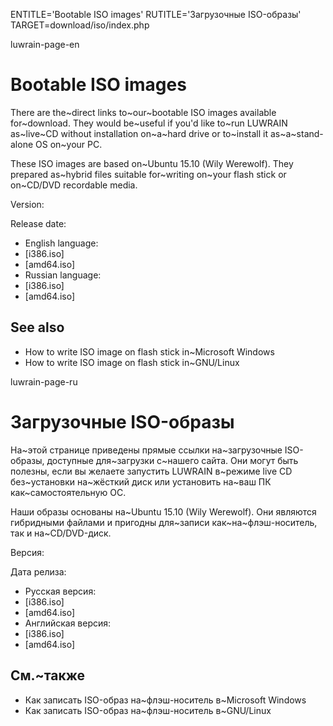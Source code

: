 
ENTITLE='Bootable ISO images'
RUTITLE='Загрузочные ISO-образы'
TARGET=download/iso/index.php

luwrain-page-en

# Bootable ISO images

There are the~direct links to~our~bootable ISO images available for~download.
They would be~useful if you'd like to~run LUWRAIN as~live~CD without installation on~a~hard drive 
or to~install it as~a~stand-alone OS on~your PC.

These ISO images are based on~Ubuntu 15.10 (Wily Werewolf).
They prepared as~hybrid files suitable for~writing 
on~your flash stick or on~CD/DVD recordable media.

Version: <?php echo lwr_version_iso();?>

Release date: <?php echo lwr_release_date_iso_en();?>

* English language:
 * [i386.iso] 
 * [amd64.iso]
* Russian language:
 * [i386.iso] 
 * [amd64.iso]

## See also

* How to write ISO image on flash stick in~Microsoft Windows
* How to write ISO image on flash stick in~GNU/Linux

luwrain-page-ru

# Загрузочные ISO-образы 

На~этой странице приведены прямые ссылки на~загрузочные ISO-образы,
доступные для~загрузки с~нашего сайта.
Они могут быть полезны, если вы желаете запустить LUWRAIN в~режиме live CD без~установки на~жёсткий диск 
или установить на~ваш ПК как~самостоятельную ОС.

Наши образы основаны на~Ubuntu 15.10 (Wily Werewolf).
Они являются гибридными файлами и пригодны для~записи как~на~флэш-носитель,
так и на~CD/DVD-диск.

Версия: <?php echo lwr_version_iso();?>

Дата релиза: <?php echo lwr_release_date_iso_ru();?>

* Русская версия: 
 * [i386.iso]
 * [amd64.iso]
* Английская версия:
 * [i386.iso] 
 * [amd64.iso]

## См.~также

* Как записать ISO-образ на~флэш-носитель в~Microsoft Windows
* Как записать ISO-образ на~флэш-носитель в~GNU/Linux
